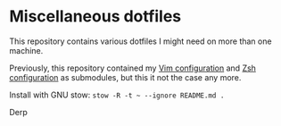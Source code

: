 Miscellaneous dotfiles
======================

This repository contains various dotfiles I might need on more than one machine.

Previously, this repository contained my [Vim configuration][vim-config] and
[Zsh configuration][zsh-config] as submodules, but this it not the case any
more.

Install with GNU stow: `stow -R -t ~ --ignore README.md .`

[vim-config]: https://github.com/yaunj/vim-config
[zsh-config]: https://github.com/yaunj/zsh-config/

Derp
